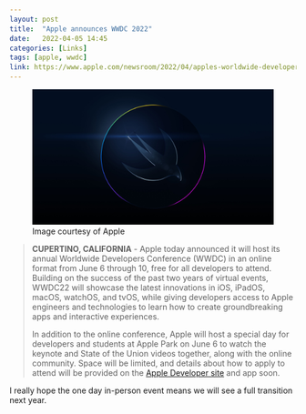 ```yaml
---
layout: post
title:  "Apple announces WWDC 2022"
date:   2022-04-05 14:45
categories: [Links]
tags: [apple, wwdc]
link: https://www.apple.com/newsroom/2022/04/apples-worldwide-developers-conference-returns-in-its-all-online-format/
---
```


<figure>
<a href="/assets/img/2022/04/wwdc22.jpg">
<img src="/assets/img/2022/04/wwdc22.jpg" alt="WWDC 2022"></a>
<figcaption>Image courtesy of Apple</figcaption>
</figure>

>**CUPERTINO, CALIFORNIA** - Apple today announced it will host its annual Worldwide Developers Conference (WWDC) in an online format from June 6 through 10, free for all developers to attend. Building on the success of the past two years of virtual events, WWDC22 will showcase the latest innovations in iOS, iPadOS, macOS, watchOS, and tvOS, while giving developers access to Apple engineers and technologies to learn how to create groundbreaking apps and interactive experiences.
>
>In addition to the online conference, Apple will host a special day for developers and students at Apple Park on June 6 to watch the keynote and State of the Union videos together, along with the online community. Space will be limited, and details about how to apply to attend will be provided on the [Apple Developer site](https://developer.apple.com/wwdc22/) and app soon.

I really hope the one day in-person event means we will see a full transition next year.
